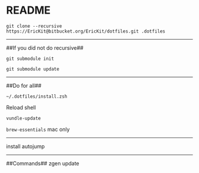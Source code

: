 # README #

`git clone --recursive https://EricKit@bitbucket.org/EricKit/dotfiles.git .dotfiles`

***

##If you did not do recursive##

`git submodule init` 

`git submodule update`

***

##Do for all##

`~/.dotfiles/install.zsh`

Reload shell

`vundle-update`

`brew-essentials` mac only

***

install autojump

***
##Commands##
zgen update